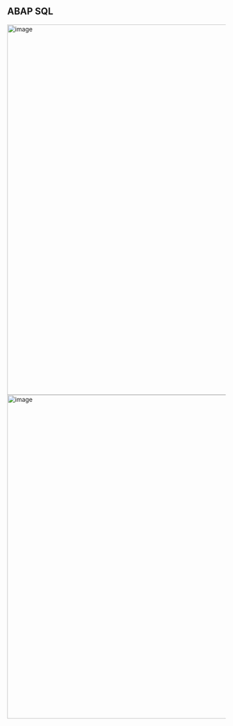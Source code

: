 ## ABAP SQL

<img width="1866" height="852" alt="image" src="https://github.com/user-attachments/assets/5e75c1df-4587-457d-8831-af37f879e953" />

<img width="1866" height="745" alt="image" src="https://github.com/user-attachments/assets/f7db7ced-56d0-47f9-9957-b7eaa3ff54fe" />
